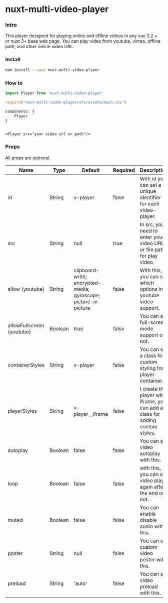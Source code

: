 # nuxt-multi-video-player

### Intro

This player designed for playing online and offline videos in any vue 3.2 + or nuxt 3+ base web page. You can play video
from youtube, vimeo, offline path, and other online video URL.

### Install

```bash
npm install --save nuxt-multi-video-player
```

### How to

```javascript
import Player from 'nuxt-multi-video-player'

require('nuxt-multi-video-player/src/assets/main.css')

components: {
    Player
}
```

```vue

<Player src="your video url or path"/>
```

### Props

All props are optional.

| Name             | Type    | Default      | Required | Description |
| ---              | ---     | ---          | ---      |---          |
| id               | String  | v-player     | false    | With id you can set a unique identifier for each video-player.  |
| src              | String  | null         | true     | In src, you need to enter your video URL or file path for play video. |
| allow (youtube)           | String  | clipboard-write; encrypted-media; gyroscope; picture-in-picture | false | With this, you can set which options in youtube video support. |
| allowFullscreen (youtube)  | Boolean | true         | false    | You can set full-screen mode support or not. |
| containerStyles  | String  | v-player     | false    | You can set a class for custom styling for player container. |
| playerStyles     | String  | v-player__iframe  | false | I create this player with iframe, you can add a class for adding custom styles. |
| autoplay     | Boolean  | false  | false | You can set video autoplay with this. |
| loop     | Boolean  | false  | false | with this, you can set video play again after the end or not. |
| muted     | Boolean  | false  | false | You can enable disable audio with this. |
| poster     | String  | null  | false | You can set custom video poster with this. |
| preload     | String  | 'auto'  | false | You can set video preload with this. |
